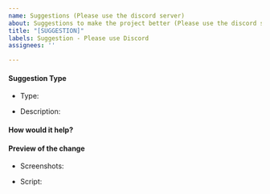 ```yaml
---
name: Suggestions (Please use the discord server)
about: Suggestions to make the project better (Please use the discord server)
title: "[SUGGESTION]"
labels: Suggestion - Please use Discord
assignees: ''

---
```


<!--This is the template for your suggestions! User feedback is important to us and we want to make sure this app makes as many of you happy
Disclaimer: We would appreciate it if you don't post the suggestions here but on our discord server since we're going to see it faster and try to do it if we can or think it's a good idea
Discord server link: https://discord.gg/5SAVPAj</h6> -->

#### Suggestion Type
<!-- New Feature or Change -->
- Type: 
<!-- The description of what the feature or change is
Suggestions can also be to improve the code -->
- Description: 

#### How would it help?
<!-- Describe how useful this will be. This is your opportunity to sell your idea! -->

<!-- If you have made a script to do this, the below applies. Otherwise, delete this section.
        If you're uploading a link try try to upload it to a website where it won't expire -->
#### Preview of the change
<!-- Link all of your screenshots or gifs showing this feature work -->
- Screenshots:

<!-- Optional: Add script file or link to script. You do not have to do this, but you can if you want -->
- Script:

